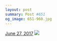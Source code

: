 ```yaml
---
layout: post
summary: Post #651
og_image: 651-960.jpg
---
```


<p>
  <time><a href="/651">June 27, 2017</a></time>
  <a href="/651"><img src="{{ site.assets_url }}/651-480.jpg" srcset="{{ site.assets_url }}/651-240.jpg 240w, {{ site.assets_url }}/651-480.jpg 480w, {{ site.assets_url }}/651-720.jpg 720w, {{ site.assets_url }}/651-960.jpg 960w" sizes="(min-width: 700px) 50vw, calc(100vw - 2rem)" /></a>
</p>
